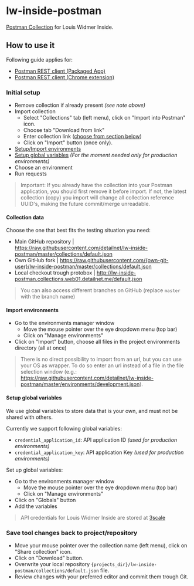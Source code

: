 # lw-inside-postman
[Postman Collection](https://www.getpostman.com/) for Louis Widmer Inside.

## How to use it
Following guide applies for:

- [Postman REST client (Packaged App)](https://www.getpostman.com/)
- [Postman REST client (Chrome extension)](https://chrome.google.com/webstore/detail/postman-rest-client/fdmmgilgnpjigdojojpjoooidkmcomcm)

### Initial setup
 
- Remove collection if already present _(see note above)_
- Import collection 
  - Select "Collections" tab (left menu), click on "Import into Postman" icon.
  - Choose tab "Download from link"
  - Enter collection link ([choose from section below](#collection-data))
  - Click on "Import" button (once only).
- [Setup/Import environments](#import-environments)
- [Setup global variables](#setup-global-variables) _(For the moment needed only for production environments)_
- Choose an environment
- Run requests 

> Important: If you already have the collection into your Postman application, you should first remove it before import.
> If not, the latest collection (copy) you import will change all collection reference UUID's, making the future commit/merge unreadable.

#### Collection data

Choose the one that best fits the testing situation you need:

- Main GitHub repository | https://raw.githubusercontent.com/detailnet/lw-inside-postman/master/collections/default.json
- Own GitHub fork | https://raw.githubusercontent.com/{own-git-user}/lw-inside-postman/master/collections/default.json
- Local checkout trough protobox | http://lw-inside-postman.collections.web01.detailnet.me/default.json

> You can also access different branches on GitHub (replace `master` with the branch name)

#### Import environments

- Go to the environments manager window
  - Move the mouse pointer over the eye dropdown menu (top bar)
  - Click on "Manage environments"
- Click on "Import" button, choose all files in the project environments directory (all at once)

> There is no direct possibility to import from an url, but you can use your OS as wrapper. 
> To do so enter an url instead of a file in the file selection window (e.g.: https://raw.githubusercontent.com/detailnet/lw-inside-postman/master/environments/development.json).

#### Setup global variables

We use global variables to store data that is your own, and must not be shared with others.

Currently we support following global variables:

 - `credential_application_id`: API application ID _(used for production environments)_
 - `credential_application_key`: API application Key _(used for production environments)_

Set up global variables:

- Go to the environments manager window
  - Move the mouse pointer over the eye dropdown menu (top bar)
  - Click on "Manage environments"
- Click on "Globals" button
- Add the variables

> API credentials for Louis Widmer Inside are stored at [3scale](https://detailnet-admin.3scale.net)

### Save tool changes back to project/repository

- Move your mouse pointer over the collection name (left menu), click on "Share collection" icon.
- Click on "Download" button.
- Overwrite your local repository `{projects_dir}/lw-inside-postman/collections/default.json` file.
- Review changes with your preferred editor and commit them trough Git.
